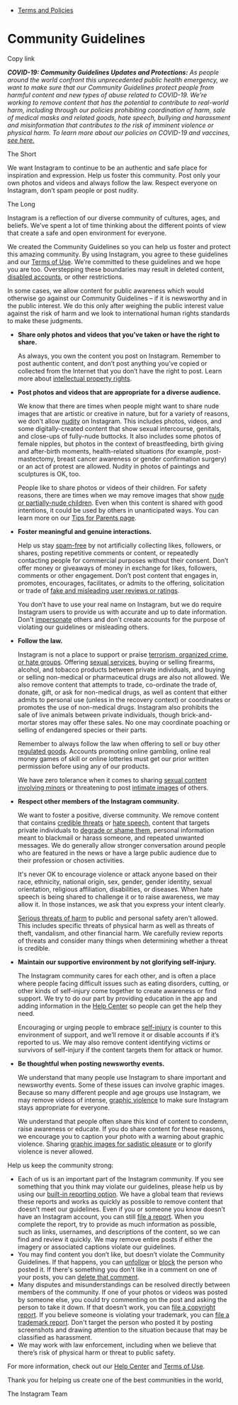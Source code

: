 *   [Terms and Policies](https://help.instagram.com/1417489251945243/?helpref=breadcrumb)

Community Guidelines
====================

Copy link

_**COVID-19: Community Guidelines Updates and Protections:** As people around the world confront this unprecedented public health emergency, we want to make sure that our Community Guidelines protect people from harmful content and new types of abuse related to COVID-19. We’re working to remove content that has the potential to contribute to real-world harm, including through our policies prohibiting coordination of harm, sale of medical masks and related goods, hate speech, bullying and harassment and misinformation that contributes to the risk of imminent violence or physical harm. To learn more about our policies on COVID-19 and vaccines, [see here.](https://help.instagram.com/697825587576762?helpref=faq_content)_

The Short

We want Instagram to continue to be an authentic and safe place for inspiration and expression. Help us foster this community. Post only your own photos and videos and always follow the law. Respect everyone on Instagram, don’t spam people or post nudity.

The Long

Instagram is a reflection of our diverse community of cultures, ages, and beliefs. We’ve spent a lot of time thinking about the different points of view that create a safe and open environment for everyone.

We created the Community Guidelines so you can help us foster and protect this amazing community. By using Instagram, you agree to these guidelines and our [Terms of Use](https://www.instagram.com/legal/terms). We’re committed to these guidelines and we hope you are too. Overstepping these boundaries may result in deleted content, [disabled accounts](https://help.instagram.com/366993040048856?helpref=faq_content), or other restrictions.

In some cases, we allow content for public awareness which would otherwise go against our Community Guidelines – if it is newsworthy and in the public interest. We do this only after weighing the public interest value against the risk of harm and we look to international human rights standards to make these judgments.

*   **Share only photos and videos that you’ve taken or have the right to share.**
    
    As always, you own the content you post on Instagram. Remember to post authentic content, and don’t post anything you’ve copied or collected from the Internet that you don’t have the right to post. Learn more about [intellectual property rights](https://help.instagram.com/126382350847838?helpref=faq_content).
    
*   **Post photos and videos that are appropriate for a diverse audience.**
    
    We know that there are times when people might want to share nude images that are artistic or creative in nature, but for a variety of reasons, we don’t allow [nudity](https://l.instagram.com/?u=https%3A%2F%2Fwww.facebook.com%2Fcommunitystandards%2Fadult_nudity_sexual_activity&e=AT207ZA-onc4G7Gbn0Q5F2W-yyCgMkveCSYypQjQzToDY6o1GR2aE42vs_an-6bxLFH8NKKQTH3WSyp4uswjq718zQhq4doNnopQNfdzroL3hLYS2h7ypaQ2OiVrvCmitKI9MhlQiddxD4uLKR8sGzYlnMtKHypkTw2tJA) on Instagram. This includes photos, videos, and some digitally-created content that show sexual intercourse, genitals, and close-ups of fully-nude buttocks. It also includes some photos of female nipples, but photos in the context of breastfeeding, birth giving and after-birth moments, health-related situations (for example, post-mastectomy, breast cancer awareness or gender confirmation surgery) or an act of protest are allowed. Nudity in photos of paintings and sculptures is OK, too.
    
    People like to share photos or videos of their children. For safety reasons, there are times when we may remove images that show [nude or partially-nude children](https://l.instagram.com/?u=https%3A%2F%2Fwww.facebook.com%2Fcommunitystandards%2Fchild_nudity_sexual_exploitation&e=AT207ZA-onc4G7Gbn0Q5F2W-yyCgMkveCSYypQjQzToDY6o1GR2aE42vs_an-6bxLFH8NKKQTH3WSyp4uswjq718zQhq4doNnopQNfdzroL3hLYS2h7ypaQ2OiVrvCmitKI9MhlQiddxD4uLKR8sGzYlnMtKHypkTw2tJA). Even when this content is shared with good intentions, it could be used by others in unanticipated ways. You can learn more on our [Tips for Parents page](https://help.instagram.com/154475974694511/?helpref=faq_content).
    
*   **Foster meaningful and genuine interactions.**
    
    Help us stay [spam-free](https://l.instagram.com/?u=https%3A%2F%2Fwww.facebook.com%2Fcommunitystandards%2Fspam&e=AT207ZA-onc4G7Gbn0Q5F2W-yyCgMkveCSYypQjQzToDY6o1GR2aE42vs_an-6bxLFH8NKKQTH3WSyp4uswjq718zQhq4doNnopQNfdzroL3hLYS2h7ypaQ2OiVrvCmitKI9MhlQiddxD4uLKR8sGzYlnMtKHypkTw2tJA) by not artificially collecting likes, followers, or shares, posting repetitive comments or content, or repeatedly contacting people for commercial purposes without their consent. Don’t offer money or giveaways of money in exchange for likes, followers, comments or other engagement. Don’t post content that engages in, promotes, encourages, facilitates, or admits to the offering, solicitation or trade of [fake and misleading user reviews or ratings](https://l.instagram.com/?u=https%3A%2F%2Fwww.facebook.com%2Fcommunitystandards%2Ffraud_deception&e=AT207ZA-onc4G7Gbn0Q5F2W-yyCgMkveCSYypQjQzToDY6o1GR2aE42vs_an-6bxLFH8NKKQTH3WSyp4uswjq718zQhq4doNnopQNfdzroL3hLYS2h7ypaQ2OiVrvCmitKI9MhlQiddxD4uLKR8sGzYlnMtKHypkTw2tJA).
    
    You don’t have to use your real name on Instagram, but we do require Instagram users to provide us with accurate and up to date information. Don't [impersonate](https://l.instagram.com/?u=https%3A%2F%2Fwww.facebook.com%2Fcommunitystandards%2Fmisrepresentation&e=AT207ZA-onc4G7Gbn0Q5F2W-yyCgMkveCSYypQjQzToDY6o1GR2aE42vs_an-6bxLFH8NKKQTH3WSyp4uswjq718zQhq4doNnopQNfdzroL3hLYS2h7ypaQ2OiVrvCmitKI9MhlQiddxD4uLKR8sGzYlnMtKHypkTw2tJA) others and don't create accounts for the purpose of violating our guidelines or misleading others.
    
*   **Follow the law.**
    
    Instagram is not a place to support or praise [terrorism, organized crime, or hate groups](https://l.instagram.com/?u=https%3A%2F%2Fwww.facebook.com%2Fcommunitystandards%2Fdangerous_individuals_organizations&e=AT207ZA-onc4G7Gbn0Q5F2W-yyCgMkveCSYypQjQzToDY6o1GR2aE42vs_an-6bxLFH8NKKQTH3WSyp4uswjq718zQhq4doNnopQNfdzroL3hLYS2h7ypaQ2OiVrvCmitKI9MhlQiddxD4uLKR8sGzYlnMtKHypkTw2tJA). Offering [sexual services](https://l.instagram.com/?u=https%3A%2F%2Fwww.facebook.com%2Fcommunitystandards%2Fsexual_solicitation&e=AT207ZA-onc4G7Gbn0Q5F2W-yyCgMkveCSYypQjQzToDY6o1GR2aE42vs_an-6bxLFH8NKKQTH3WSyp4uswjq718zQhq4doNnopQNfdzroL3hLYS2h7ypaQ2OiVrvCmitKI9MhlQiddxD4uLKR8sGzYlnMtKHypkTw2tJA), buying or selling firearms, alcohol, and tobacco products between private individuals, and buying or selling non-medical or pharmaceutical drugs are also not allowed. We also remove content that attempts to trade, co-ordinate the trade of, donate, gift, or ask for non-medical drugs, as well as content that either admits to personal use (unless in the recovery context) or coordinates or promotes the use of non-medical drugs. Instagram also prohibits the sale of live animals between private individuals, though brick-and-mortar stores may offer these sales. No one may coordinate poaching or selling of endangered species or their parts.
    
    Remember to always follow the law when offering to sell or buy other [regulated goods](https://l.instagram.com/?u=https%3A%2F%2Fwww.facebook.com%2Fcommunitystandards%2Fregulated_goods&e=AT207ZA-onc4G7Gbn0Q5F2W-yyCgMkveCSYypQjQzToDY6o1GR2aE42vs_an-6bxLFH8NKKQTH3WSyp4uswjq718zQhq4doNnopQNfdzroL3hLYS2h7ypaQ2OiVrvCmitKI9MhlQiddxD4uLKR8sGzYlnMtKHypkTw2tJA). Accounts promoting online gambling, online real money games of skill or online lotteries must get our prior written permission before using any of our products.
    
    We have zero tolerance when it comes to sharing [sexual content involving minors](https://l.instagram.com/?u=https%3A%2F%2Fwww.facebook.com%2Fcommunitystandards%2Fchild_nudity_sexual_exploitation&e=AT207ZA-onc4G7Gbn0Q5F2W-yyCgMkveCSYypQjQzToDY6o1GR2aE42vs_an-6bxLFH8NKKQTH3WSyp4uswjq718zQhq4doNnopQNfdzroL3hLYS2h7ypaQ2OiVrvCmitKI9MhlQiddxD4uLKR8sGzYlnMtKHypkTw2tJA) or threatening to post [intimate images](https://l.instagram.com/?u=https%3A%2F%2Fwww.facebook.com%2Fcommunitystandards%2Fsexual_exploitation_adults&e=AT207ZA-onc4G7Gbn0Q5F2W-yyCgMkveCSYypQjQzToDY6o1GR2aE42vs_an-6bxLFH8NKKQTH3WSyp4uswjq718zQhq4doNnopQNfdzroL3hLYS2h7ypaQ2OiVrvCmitKI9MhlQiddxD4uLKR8sGzYlnMtKHypkTw2tJA) of others.
    
*   **Respect other members of the Instagram community.**
    
    We want to foster a positive, diverse community. We remove content that contains [credible threats](https://l.instagram.com/?u=https%3A%2F%2Fwww.facebook.com%2Fcommunitystandards%2Fcredible_violence&e=AT207ZA-onc4G7Gbn0Q5F2W-yyCgMkveCSYypQjQzToDY6o1GR2aE42vs_an-6bxLFH8NKKQTH3WSyp4uswjq718zQhq4doNnopQNfdzroL3hLYS2h7ypaQ2OiVrvCmitKI9MhlQiddxD4uLKR8sGzYlnMtKHypkTw2tJA) or [hate speech](https://l.instagram.com/?u=https%3A%2F%2Fwww.facebook.com%2Fcommunitystandards%2Fhate_speech&e=AT207ZA-onc4G7Gbn0Q5F2W-yyCgMkveCSYypQjQzToDY6o1GR2aE42vs_an-6bxLFH8NKKQTH3WSyp4uswjq718zQhq4doNnopQNfdzroL3hLYS2h7ypaQ2OiVrvCmitKI9MhlQiddxD4uLKR8sGzYlnMtKHypkTw2tJA), content that targets private individuals to [degrade or shame them](https://l.instagram.com/?u=https%3A%2F%2Fwww.facebook.com%2Fcommunitystandards%2Fbullying&e=AT207ZA-onc4G7Gbn0Q5F2W-yyCgMkveCSYypQjQzToDY6o1GR2aE42vs_an-6bxLFH8NKKQTH3WSyp4uswjq718zQhq4doNnopQNfdzroL3hLYS2h7ypaQ2OiVrvCmitKI9MhlQiddxD4uLKR8sGzYlnMtKHypkTw2tJA), personal information meant to blackmail or harass someone, and repeated unwanted messages. We do generally allow stronger conversation around people who are featured in the news or have a large public audience due to their profession or chosen activities.
    
    It's never OK to encourage violence or attack anyone based on their race, ethnicity, national origin, sex, gender, gender identity, sexual orientation, religious affiliation, disabilities, or diseases. When hate speech is being shared to challenge it or to raise awareness, we may allow it. In those instances, we ask that you express your intent clearly.
    
    [Serious threats of harm](https://l.instagram.com/?u=https%3A%2F%2Fwww.facebook.com%2Fcommunitystandards%2Fcredible_violence&e=AT207ZA-onc4G7Gbn0Q5F2W-yyCgMkveCSYypQjQzToDY6o1GR2aE42vs_an-6bxLFH8NKKQTH3WSyp4uswjq718zQhq4doNnopQNfdzroL3hLYS2h7ypaQ2OiVrvCmitKI9MhlQiddxD4uLKR8sGzYlnMtKHypkTw2tJA) to public and personal safety aren't allowed. This includes specific threats of physical harm as well as threats of theft, vandalism, and other financial harm. We carefully review reports of threats and consider many things when determining whether a threat is credible.
    
*   **Maintain our supportive environment by not glorifying self-injury.**
    
    The Instagram community cares for each other, and is often a place where people facing difficult issues such as eating disorders, cutting, or other kinds of self-injury come together to create awareness or find support. We try to do our part by providing education in the app and adding information in the [Help Center](https://help.instagram.com/) so people can get the help they need.
    
    Encouraging or urging people to embrace [self-injury](https://l.instagram.com/?u=https%3A%2F%2Fwww.facebook.com%2Fcommunitystandards%2Fsuicide_self_injury_violence&e=AT207ZA-onc4G7Gbn0Q5F2W-yyCgMkveCSYypQjQzToDY6o1GR2aE42vs_an-6bxLFH8NKKQTH3WSyp4uswjq718zQhq4doNnopQNfdzroL3hLYS2h7ypaQ2OiVrvCmitKI9MhlQiddxD4uLKR8sGzYlnMtKHypkTw2tJA) is counter to this environment of support, and we’ll remove it or disable accounts if it’s reported to us. We may also remove content identifying victims or survivors of self-injury if the content targets them for attack or humor.
    
*   **Be thoughtful when posting newsworthy events.**
    
    We understand that many people use Instagram to share important and newsworthy events. Some of these issues can involve graphic images. Because so many different people and age groups use Instagram, we may remove videos of intense, [graphic violence](https://l.instagram.com/?u=https%3A%2F%2Fwww.facebook.com%2Fcommunitystandards%2Fgraphic_violence&e=AT207ZA-onc4G7Gbn0Q5F2W-yyCgMkveCSYypQjQzToDY6o1GR2aE42vs_an-6bxLFH8NKKQTH3WSyp4uswjq718zQhq4doNnopQNfdzroL3hLYS2h7ypaQ2OiVrvCmitKI9MhlQiddxD4uLKR8sGzYlnMtKHypkTw2tJA) to make sure Instagram stays appropriate for everyone.
    
    We understand that people often share this kind of content to condemn, raise awareness or educate. If you do share content for these reasons, we encourage you to caption your photo with a warning about graphic violence. Sharing [graphic images for sadistic pleasure](https://l.instagram.com/?u=https%3A%2F%2Fwww.facebook.com%2Fcommunitystandards%2Fcruel_insensitive&e=AT207ZA-onc4G7Gbn0Q5F2W-yyCgMkveCSYypQjQzToDY6o1GR2aE42vs_an-6bxLFH8NKKQTH3WSyp4uswjq718zQhq4doNnopQNfdzroL3hLYS2h7ypaQ2OiVrvCmitKI9MhlQiddxD4uLKR8sGzYlnMtKHypkTw2tJA) or to glorify violence is never allowed.
    

Help us keep the community strong:

*   Each of us is an important part of the Instagram community. If you see something that you think may violate our guidelines, please help us by using our [built-in reporting option](https://help.instagram.com/165828726894770?helpref=faq_content). We have a global team that reviews these reports and works as quickly as possible to remove content that doesn’t meet our guidelines. Even if you or someone you know doesn’t have an Instagram account, you can still [file a report](https://help.instagram.com/contact/383679321740945). When you complete the report, try to provide as much information as possible, such as links, usernames, and descriptions of the content, so we can find and review it quickly. We may remove entire posts if either the imagery or associated captions violate our guidelines.
*   You may find content you don’t like, but doesn’t violate the Community Guidelines. If that happens, you can [unfollow](https://help.instagram.com/286340048138725?helpref=faq_content) or [block](https://help.instagram.com/426700567389543/?helpref=faq_content) the person who posted it. If there's something you don't like in a comment on one of your posts, you can [delete that comment](https://help.instagram.com/289098941190483?helpref=faq_content).
*   Many disputes and misunderstandings can be resolved directly between members of the community. If one of your photos or videos was posted by someone else, you could try commenting on the post and asking the person to take it down. If that doesn’t work, you can [file a copyright report](https://help.instagram.com/126382350847838?helpref=faq_content). If you believe someone is violating your trademark, you can [file a trademark report](https://help.instagram.com/222826637847963?helpref=faq_content). Don't target the person who posted it by posting screenshots and drawing attention to the situation because that may be classified as harassment.
*   We may work with law enforcement, including when we believe that there’s risk of physical harm or threat to public safety.

For more information, check out our [Help Center](https://help.instagram.com/) and [Terms of Use](https://l.instagram.com/?u=http%3A%2F%2Finstagram.com%2Flegal%2Fterms%2F%23&e=AT207ZA-onc4G7Gbn0Q5F2W-yyCgMkveCSYypQjQzToDY6o1GR2aE42vs_an-6bxLFH8NKKQTH3WSyp4uswjq718zQhq4doNnopQNfdzroL3hLYS2h7ypaQ2OiVrvCmitKI9MhlQiddxD4uLKR8sGzYlnMtKHypkTw2tJA).

Thank you for helping us create one of the best communities in the world,

The Instagram Team